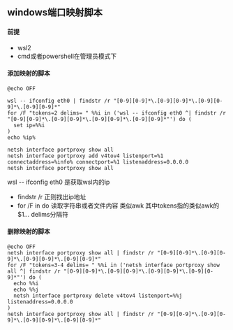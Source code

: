 ## windows端口映射脚本

#### 前提
- wsl2
- cmd或者powershell在管理员模式下

#### 添加映射的脚本
```
@echo OFF

wsl -- ifconfig eth0 | findstr /r "[0-9][0-9]*\.[0-9][0-9]*\.[0-9][0-9]*\.[0-9][0-9]*"
for /F "tokens=2 delims= " %%i in ('wsl -- ifconfig eth0 ^| findstr /r "[0-9][0-9]*\.[0-9][0-9]*\.[0-9][0-9]*\.[0-9][0-9]*"') do (
  set ip=%%i
)
echo %ip%

netsh interface portproxy show all
netsh interface portproxy add v4tov4 listenport=%1 connectaddress=%info% connectport=%1 listenaddress=0.0.0.0
netsh interface portproxy show all
```

wsl -- ifconfig eth0 是获取wsl内的ip

* findstr /r 
正则找出ip地址
* for /F in do
读取字符串或者文件内容 类似awk 其中tokens指的类似awk的 $1... delims分隔符

#### 删除映射的脚本
```
@echo OFF
netsh interface portproxy show all | findstr /r "[0-9][0-9]*\.[0-9][0-9]*\.[0-9][0-9]*\.[0-9][0-9]*"
for /F "tokens=3-4 delims= " %%i in ('netsh interface portproxy show all ^| findstr /r "[0-9][0-9]*\.[0-9][0-9]*\.[0-9][0-9]*\.[0-9][0-9]*"') do (
  echo %%i
  echo %%j
  netsh interface portproxy delete v4tov4 listenport=%%j listenaddress=0.0.0.0
)
netsh interface portproxy show all | findstr /r "[0-9][0-9]*\.[0-9][0-9]*\.[0-9][0-9]*\.[0-9][0-9]*"
```
